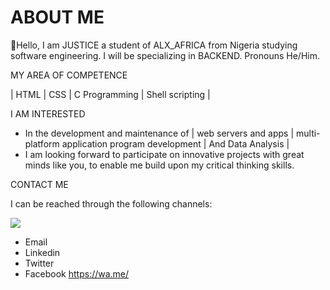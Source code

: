 <!DOCTYPE html>
<html>

<head>
<meta charset="UTF-8">
    <title>Page Title</title>
    <meta name="description" content="A brief description of the page">
    <meta name="keywords" content="Uzor,Justice,Onyeka, Nigerian Software Enginner, ALX student,Inovative,Tech savvy">
    <meta name="viewport" content="width=device-width, initial-scale=1.0">
    <link rel="stylesheet" href="">
    <script src=""></script>
</head>

<h1>ABOUT ME</h1>

<p>👋Hello, I am JUSTICE a student of ALX_AFRICA from Nigeria studying software engineering.
I will be specializing in BACKEND.
Pronouns He/Him.</p>

MY AREA OF COMPETENCE

| HTML | CSS | C Programming | Shell scripting | 

I AM INTERESTED 

- In the development and maintenance of | web servers and apps | multi-platform application program development | And Data Analysis |
- I am looking forward to participate on innovative projects with great minds like you, to enable me build upon my critical thinking skills. 

CONTACT ME

I can be reached through the following channels:

<a href="https://wa.me/+2348031950483"><img src="https://img.shields.io/badge/WhatsApp-25D366?style=for-the-badge&logo=whatsapp&logoColor=white" href="www.whatsapp.com" /></a>
- Email
- Linkedin
- Twitter 
- Facebook
https://wa.me/
<!---
A special repository for changing the look and feel of my profile page
--->
</html>
